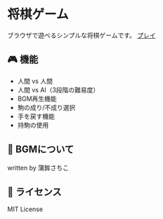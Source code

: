 # 将棋ゲーム

ブラウザで遊べるシンプルな将棋ゲームです。
[プレイ](https://nneeeoooo.github.io/shogi-game/simple-shogi-game.html)

## 🎮 機能

- 人間 vs 人間
- 人間 vs AI（3段階の難易度）
- BGM再生機能
- 駒の成り/不成り選択
- 手を戻す機能
- 持駒の使用

## 🎵 BGMについて

written by 蒲鉾さちこ

## 📝 ライセンス

MIT License
